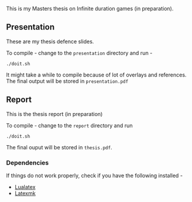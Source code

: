 This is my Masters thesis on Infinite duration games (in preparation).

## Presentation
These are my thesis defence slides.

To compile - change to the `presentation` directory and run -

```
./doit.sh
```

It might take a while to compile because of lot of overlays and references. The final output will be stored in `presentation.pdf`

## Report
This is the thesis report (in preparation)

To compile - change to the `report` directory and run

```
./doit.sh
```
The final ouput will be stored in `thesis.pdf`.

### Dependencies
If things do not work properly, check if you have the following installed -

* [Lualatex](http://www.luatex.org)
* [Latexmk](http://users.phys.psu.edu/~collins/software/latexmk-jcc/)

